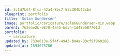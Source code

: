 ```yaml
---
id: 3c1d7b64-8fca-42a4-8bc7-53c384bf2cbe
blueprint: portfolio
title: 'Solan Gundersen'
image: portfolio/caricature/solanGundersen-min.webp
parent: 762eae2b-e870-4a45-bd54-1d485507701d
portfolio:
  - caricature
updated_by: 733e613e-5f4f-4943-b04a-83cf5f969268
updated_at: 1693075766
---
```

